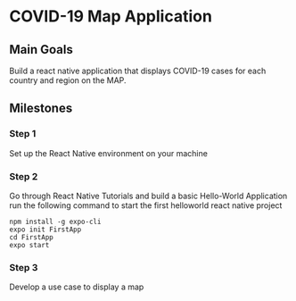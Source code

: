 # COVID-19 Map Application
## Main Goals
Build a react native application that displays COVID-19 cases for each country and region on the MAP.
## Milestones
### Step 1
Set up the React Native environment on your machine
### Step 2
Go through React Native Tutorials and build a basic Hello-World Application
run the following command to start the first helloworld react native project
```
npm install -g expo-cli
expo init FirstApp
cd FirstApp
expo start
```
### Step 3
Develop a use case to display a map
